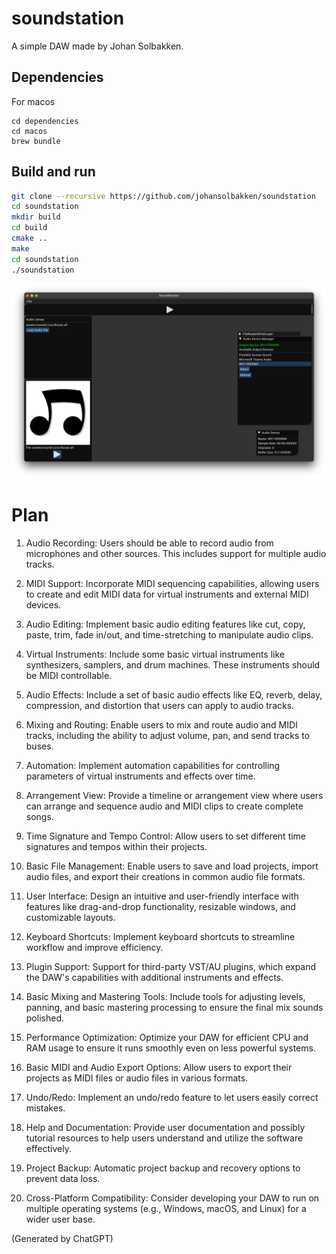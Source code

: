 # soundstation

A simple DAW made by Johan Solbakken.

## Dependencies
For macos
~~~
cd dependencies
cd macos
brew bundle
~~~

## Build and run

~~~bash
git clone --recursive https://github.com/johansolbakken/soundstation
cd soundstation
mkdir build
cd build
cmake ..
make
cd soundstation
./soundstation
~~~

![](images/v3.png)

# Plan

1. Audio Recording: Users should be able to record audio from microphones and other sources. This includes support for multiple audio tracks.

1. MIDI Support: Incorporate MIDI sequencing capabilities, allowing users to create and edit MIDI data for virtual instruments and external MIDI devices.

1. Audio Editing: Implement basic audio editing features like cut, copy, paste, trim, fade in/out, and time-stretching to manipulate audio clips.

1. Virtual Instruments: Include some basic virtual instruments like synthesizers, samplers, and drum machines. These instruments should be MIDI controllable.

1. Audio Effects: Include a set of basic audio effects like EQ, reverb, delay, compression, and distortion that users can apply to audio tracks.

1. Mixing and Routing: Enable users to mix and route audio and MIDI tracks, including the ability to adjust volume, pan, and send tracks to buses.

1. Automation: Implement automation capabilities for controlling parameters of virtual instruments and effects over time.

1. Arrangement View: Provide a timeline or arrangement view where users can arrange and sequence audio and MIDI clips to create complete songs.

1. Time Signature and Tempo Control: Allow users to set different time signatures and tempos within their projects.

1. Basic File Management: Enable users to save and load projects, import audio files, and export their creations in common audio file formats.

1. User Interface: Design an intuitive and user-friendly interface with features like drag-and-drop functionality, resizable windows, and customizable layouts.

1. Keyboard Shortcuts: Implement keyboard shortcuts to streamline workflow and improve efficiency.

1. Plugin Support: Support for third-party VST/AU plugins, which expand the DAW's capabilities with additional instruments and effects.

1. Basic Mixing and Mastering Tools: Include tools for adjusting levels, panning, and basic mastering processing to ensure the final mix sounds polished.

1. Performance Optimization: Optimize your DAW for efficient CPU and RAM usage to ensure it runs smoothly even on less powerful systems.

1. Basic MIDI and Audio Export Options: Allow users to export their projects as MIDI files or audio files in various formats.

1. Undo/Redo: Implement an undo/redo feature to let users easily correct mistakes.

1. Help and Documentation: Provide user documentation and possibly tutorial resources to help users understand and utilize the software effectively.

1. Project Backup: Automatic project backup and recovery options to prevent data loss.

1. Cross-Platform Compatibility: Consider developing your DAW to run on multiple operating systems (e.g., Windows, macOS, and Linux) for a wider user base.

(Generated by ChatGPT)
